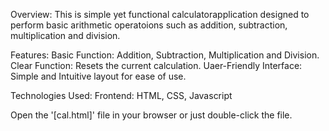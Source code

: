 Overview:
This is simple yet functional calculatorapplication designed to perform basic arithmetic operatoions such as addition, subtraction, multiplication and division. 

Features:
Basic Function: Addition, Subtraction, Multiplication and Division.
Clear Function: Resets the current calculation.
Uaer-Friendly Interface: Simple and Intuitive layout for ease of use.

Technologies Used:
Frontend: HTML, CSS, Javascript

Open the '[cal.html]' file in your browser or just double-click the file.
